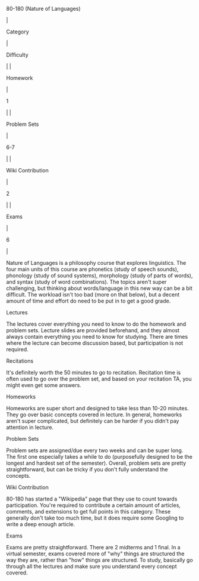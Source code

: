 80-180 (Nature of Languages)

|

Category

 |

Difficulty

 |
|

Homework

 |

1

 |
|

Problem Sets

 |

6-7

 |
|

Wiki Contribution

 |

2

 |
|

Exams

 |

6

 |

Nature of Languages is a philosophy course that explores linguistics. The four main units of this course are phonetics (study of speech sounds), phonology (study of sound systems), morphology (study of parts of words), and syntax (study of word combinations). The topics aren't super challenging, but thinking about words/language in this new way can be a bit difficult. The workload isn't too bad (more on that below), but a decent amount of time and effort do need to be put in to get a good grade.

Lectures

The lectures cover everything you need to know to do the homework and problem sets. Lecture slides are provided beforehand, and they almost always contain everything you need to know for studying. There are times where the lecture can become discussion based, but participation is not required.

Recitations

It's definitely worth the 50 minutes to go to recitation. Recitation time is often used to go over the problem set, and based on your recitation TA, you might even get some answers.

Homeworks

Homeworks are super short and designed to take less than 10-20 minutes. They go over basic concepts covered in lecture. In general, homeworks aren't super complicated, but definitely can be harder if you didn't pay attention in lecture.

Problem Sets

Problem sets are assigned/due every two weeks and can be super long. The first one especially takes a while to do (purposefully designed to be the longest and hardest set of the semester). Overall, problem sets are pretty straightforward, but can be tricky if you don't fully understand the concepts.

Wiki Contribution

80-180 has started a "Wikipedia" page that they use to count towards participation. You're required to contribute a certain amount of articles, comments, and extensions to get full points in this category. These generally don't take too much time, but it does require some Googling to write a deep enough article.

Exams

Exams are pretty straightforward. There are 2 midterms and 1 final. In a virtual semester, exams covered more of "why" things are structured the way they are, rather than "how" things are structured. To study, basically go through all the lectures and make sure you understand every concept covered.